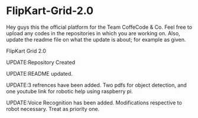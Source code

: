 # FlipKart-Grid-2.0
Hey guys this the official platform for the Team CoffeCode & Co. Feel free to upload any codes in the repositories in which you are working on. Also, update the readme file on what the update is about; for example as given.

FlipKart Grid 2.0

UPDATE:Repository Created

UPDATE:README updated.

UPDATE:3 refrences have been added. Two pdfs for object detection, and one youtube link for robotic help using raspberry pi.

UPDATE:Voice Recognition has been added. Modifications respective to robot necessary. Treat as priority one.

